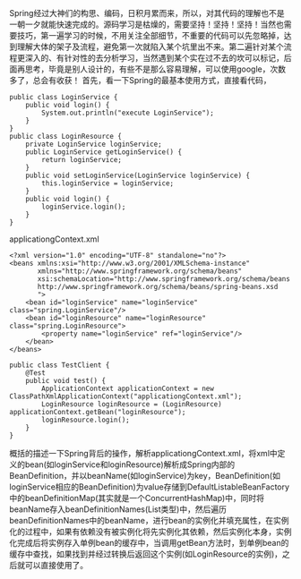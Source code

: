 Spring经过大神们的构思、编码，日积月累而来，所以，对其代码的理解也不是一朝一夕就能快速完成的。源码学习是枯燥的，需要坚持！坚持！坚持！当然也需要技巧，第一遍学习的时候，不用关注全部细节，不重要的代码可以先忽略掉，达到理解大体的架子及流程，避免第一次就陷入某个坑里出不来。第二遍针对某个流程更深入的、有针对性的去分析学习，当然遇到某个实在过不去的坎可以标记，后面再思考，毕竟是别人设计的，有些不是那么容易理解，可以使用google，次数多了，总会有收获！
首先，看一下Spring的最基本使用方式，直接看代码，

```
public class LoginService {
    public void login() {
        System.out.println("execute LoginService");
    }
}
public class LoginResource {
    private LoginService loginService;
    public LoginService getLoginService() {
        return loginService;
    }
    public void setLoginService(LoginService loginService) {
        this.loginService = loginService;
    }
    public void login() {
        loginService.login();
    }
}
```

applicationgContext.xml
```
<?xml version="1.0" encoding="UTF-8" standalone="no"?>
<beans xmlns:xsi="http://www.w3.org/2001/XMLSchema-instance"
       xmlns="http://www.springframework.org/schema/beans"
       xsi:schemaLocation="http://www.springframework.org/schema/beans
       http://www.springframework.org/schema/beans/spring-beans.xsd
       ">
    <bean id="loginService" name="loginService" class="spring.LoginService"/>
    <bean id="loginResource" name="loginResource" class="spring.LoginResource">
        <property name="loginService" ref="loginService"/>
    </bean>
</beans>
```

```
public class TestClient {
    @Test
    public void test() {
        ApplicationContext applicationContext = new ClassPathXmlApplicationContext("applicationgContext.xml");
        LoginResource loginResource = (LoginResource) applicationContext.getBean("loginResource");
        loginResource.login();
    }
}
```


概括的描述一下Spring背后的操作，解析applicationgContext.xml，将xml中定义的bean(如loginService和loginResource)解析成Spring内部的BeanDefinition，并以beanName(如loginService)为key，BeanDefinition(如loginService相应的BeanDefinition)为value存储到DefaultListableBeanFactory中的beanDefinitionMap(其实就是一个ConcurrentHashMap)中，同时将beanName存入beanDefinitionNames(List类型)中，然后遍历beanDefinitionNames中的beanName，进行bean的实例化并填充属性，在实例化的过程中，如果有依赖没有被实例化将先实例化其依赖，然后实例化本身，实例化完成后将实例存入单例bean的缓存中，当调用getBean方法时，到单例bean的缓存中查找，如果找到并经过转换后返回这个实例(如LoginResource的实例)，之后就可以直接使用了。
